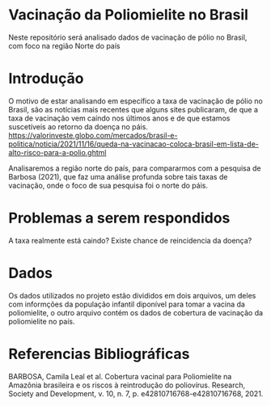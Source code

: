 # Vacinação da Poliomielite no Brasil

Neste repositório será analisado dados de vacinação de pólio no Brasil, com foco na região Norte do país

# Introdução

O motivo de estar analisando em específico a taxa de vacinação de pólio no Brasil, são as notícias mais recentes que alguns sites publicaram, de que a taxa de vacinação vem caíndo nos últimos anos e de que estamos suscetíveis ao retorno da doença no páis. https://valorinveste.globo.com/mercados/brasil-e-politica/noticia/2021/11/16/queda-na-vacinacao-coloca-brasil-em-lista-de-alto-risco-para-a-polio.ghtml

Analisaremos a região norte do país, para compararmos com a pesquisa de Barbosa (2021), que faz uma análise profunda sobre tais taxas de vacinação, onde o foco de sua pesquisa foi o norte do páis.

# Problemas a serem respondidos

A taxa realmente está caindo? Existe chance de reincidencia da doença?

# Dados
Os dados utilizados no projeto estão divididos em dois arquivos, um deles com informções da população infantil diponível para tomar a vacina da poliomielite, o outro arquivo contém os dados de cobertura de vacinação da poliomielite no país.

# Referencias Bibliográficas

BARBOSA, Camila Leal et al. Cobertura vacinal para Poliomielite na Amazônia brasileira e os riscos à reintrodução do poliovírus. Research, Society and Development, v. 10, n. 7, p. e42810716768-e42810716768, 2021.

